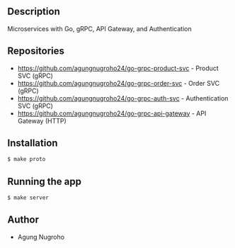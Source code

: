 ## Description
Microservices with Go, gRPC, API Gateway, and Authentication

## Repositories

- https://github.com/agungnugroho24/go-grpc-product-svc - Product SVC (gRPC)
- https://github.com/agungnugroho24/go-grpc-order-svc - Order SVC (gRPC)
- https://github.com/agungnugroho24/go-grpc-auth-svc - Authentication SVC (gRPC)
- https://github.com/agungnugroho24/go-grpc-api-gateway - API Gateway (HTTP)

## Installation

```bash
$ make proto
```

## Running the app

```bash
$ make server
```

## Author

- Agung Nugroho
